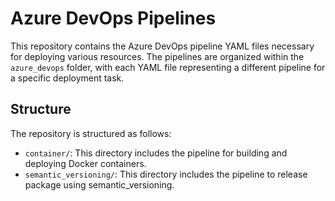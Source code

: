 # Azure DevOps Pipelines

This repository contains the Azure DevOps pipeline YAML files necessary for deploying various resources. The pipelines are organized within the `azure_devops` folder, with each YAML file representing a different pipeline for a specific deployment task.

## Structure

The repository is structured as follows:

- `container/`: This directory includes the pipeline for building and deploying Docker containers.
- `semantic_versioning/`: This directory includes the pipeline to release package using semantic_versioning.

